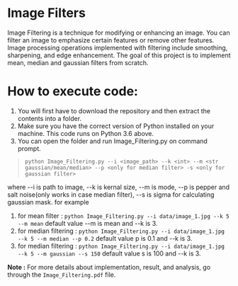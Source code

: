 # Image Filters
Image Filtering is a technique for modifying or enhancing an image. You can filter an image to emphasize certain features or remove other features. 
Image processing operations implemented with filtering include smoothing, sharpening, and edge enhancement. The goal of this project is to implement
mean, median and gaussian filters from scratch.

# How to execute code:
1. You will first have to download the repository and then extract the contents into a folder.
2. Make sure you have the correct version of Python installed on your machine. This code runs on Python 3.6 above.
3. You can open the folder and run Image_Filtering.py on command prompt.
> `python Image_Filtering.py --i <image_path> --k <int> --m <str gaussian/mean/median> --p <only for median filter> -s <only for gaussian filter>`

where --i is path to image, --k is kernal size, --m is mode, --p is pepper and salt noise(only works in case median filter), --s is sigma for calculating gaussian mask.
for example
1. for mean filter : `python Image_Filtering.py --i data/image_1.jpg --k 5 --m mean` default value --m is mean and --k is 3.
2. for median filtering : `python Image_Filtering.py --i data/image_1.jpg --k 5 --m median --p 0.2` default value p is 0.1 and --k is 3.
3. for median filtering : `python Image_Filtering.py --i data/image_1.jpg --k 5 --m gaussian --s 150` default value s is 100 and --k is 3.

**Note :** For more details about implementation, result, and analysis, go through the `Image_Filtering.pdf` file.
